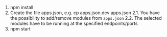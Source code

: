 1. npm install
2. Create the file apps.json, e.g. cp apps.json.dev apps.json
2.1. You have the possibility to add/remove modules from `apps.json`
2.2. The selected modules have to be running at the specified endpoints/ports
3. npm start
